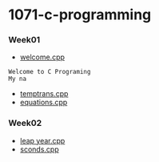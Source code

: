 # 1071-c-programming

### Week01

* [welcome.cpp](https://github.com/becky4141/1071-c-programming/blob/master/w01/welcome.cpp)
````
Welcome to C Programing
My na
````
* [temptrans.cpp](https://github.com/becky4141/1071-c-programming/blob/master/w01/temptrans.cpp)
* [equations.cpp](https://github.com/becky4141/1071-c-programming/blob/master/w01/equations.cpp)

### Week02

* [leap year.cpp](https://github.com/becky4141/1071-c-programming/blob/master/w02/leap%20year.cpp)
* [sconds.cpp](https://github.com/becky4141/1071-c-programming/blob/master/w02/seconds.cpp)
<!--stackedit_data:
eyJoaXN0b3J5IjpbLTYzMzgyMjYzNl19
-->